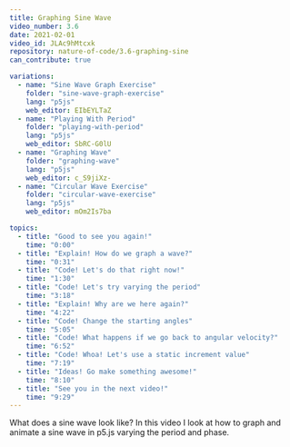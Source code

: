 ```yaml
---
title: Graphing Sine Wave
video_number: 3.6
date: 2021-02-01
video_id: JLAc9hMtcxk
repository: nature-of-code/3.6-graphing-sine
can_contribute: true

variations:
  - name: "Sine Wave Graph Exercise"
    folder: "sine-wave-graph-exercise"
    lang: "p5js"
    web_editor: EIbEYLTaZ
  - name: "Playing With Period"
    folder: "playing-with-period"
    lang: "p5js"
    web_editor: SbRC-G0lU
  - name: "Graphing Wave"
    folder: "graphing-wave"
    lang: "p5js"
    web_editor: c_S9jiXz-
  - name: "Circular Wave Exercise"
    folder: "circular-wave-exercise"
    lang: "p5js"
    web_editor: mOm2Is7ba

topics:
  - title: "Good to see you again!"
    time: "0:00"
  - title: "Explain! How do we graph a wave?"
    time: "0:31"
  - title: "Code! Let's do that right now!"
    time: "1:30"
  - title: "Code! Let's try varying the period"
    time: "3:18"
  - title: "Explain! Why are we here again?"
    time: "4:22"
  - title: "Code! Change the starting angles"
    time: "5:05"
  - title: "Code! What happens if we go back to angular velocity?"
    time: "6:52"
  - title: "Code! Whoa! Let's use a static increment value"
    time: "7:19"
  - title: "Ideas! Go make something awesome!"
    time: "8:10"
  - title: "See you in the next video!"
    time: "9:29"
---
```


What does a sine wave look like? In this video I look at how to graph and animate a sine wave in p5.js varying the period and phase.

